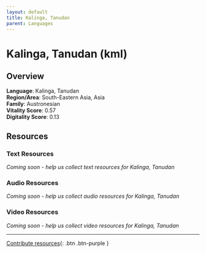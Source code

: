 ```yaml
---
layout: default
title: Kalinga, Tanudan
parent: Languages
---
```


# Kalinga, Tanudan (kml)

## Overview

**Language**: Kalinga, Tanudan  
**Region/Area**: South-Eastern Asia, Asia  
**Family**: Austronesian  
**Vitality Score**: 0.57  
**Digitality Score**: 0.13  

## Resources

### Text Resources
*Coming soon - help us collect text resources for Kalinga, Tanudan*

### Audio Resources
*Coming soon - help us collect audio resources for Kalinga, Tanudan*

### Video Resources
*Coming soon - help us collect video resources for Kalinga, Tanudan*

---

[Contribute resources](https://fairtrain.github.io/){: .btn .btn-purple }
